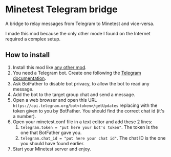 # Minetest Telegram bridge

A bridge to relay messages from Telegram to Minetest and vice-versa.

I made this mod because the only other mode I found on the Internet required a complex setup.

## How to install

1. Install this mod like [any other mod](https://dev.minetest.net/Installing_Mods).
2. You need a Telegram bot. Create one following the [Telegram documentation](https://core.telegram.org/bots#6-botfather).
3. Ask BotFather to disable bot privacy, to allow the bot to read any message.
4. Add the bot to the target group chat and send a message.
5. Open a web browser and open this URL `https://api.telegram.org/bot<token>/getUpdates` replacing <token> with the token given to you by BotFather. You should find the correct chat id (it's a number).
6. Open your minetest.conf file in a text editor and add these 2 lines:
    1. `telegram.token = "put here your bot's token"`. The token is the one that BotFather gave you.
    2. `telegram.chat_id = "put here your chat id"`. The chat ID is the one you should have found earlier.
7. Start your Minetest server and enjoy.